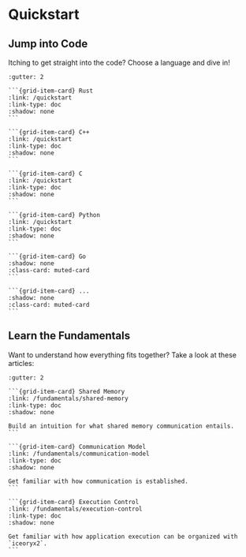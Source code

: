 # Quickstart

## Jump into Code

Itching to get straight into the code? Choose a language and dive in!

````{grid} 1 1 2 3
:gutter: 2

```{grid-item-card} Rust
:link: /quickstart
:link-type: doc
:shadow: none
```

```{grid-item-card} C++
:link: /quickstart
:link-type: doc
:shadow: none
```

```{grid-item-card} C
:link: /quickstart
:link-type: doc
:shadow: none
```

```{grid-item-card} Python
:link: /quickstart
:link-type: doc
:shadow: none
```

```{grid-item-card} Go
:shadow: none
:class-card: muted-card
```

```{grid-item-card} ...
:shadow: none
:class-card: muted-card
```

````

## Learn the Fundamentals

Want to understand how everything fits together? Take a look at these articles:

````{grid} 1 1 2 3
:gutter: 2

```{grid-item-card} Shared Memory
:link: /fundamentals/shared-memory
:link-type: doc
:shadow: none

Build an intuition for what shared memory communication entails.
```

```{grid-item-card} Communication Model
:link: /fundamentals/communication-model
:link-type: doc
:shadow: none

Get familiar with how communication is established.
```

```{grid-item-card} Execution Control
:link: /fundamentals/execution-control
:link-type: doc
:shadow: none

Get familiar with how application execution can be organized with `iceoryx2`.
```

````
